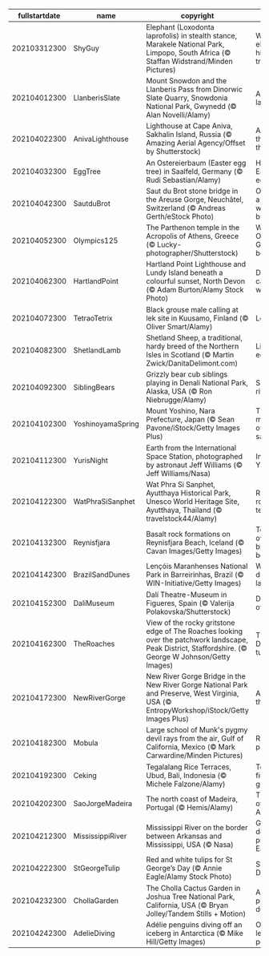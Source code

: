 |fullstartdate|name|copyright|title|image|
|--|--|--|--|--|
202103312300|ShyGuy|Elephant (Loxodonta laprofolis) in stealth stance, Marakele National Park, Limpopo, South Africa (© Staffan Widstrand/Minden Pictures)|Why do elephants hide in trees?|![](/en-GB/2021/04/202103312300ShyGuy.jpg)|
202104012300|LlanberisSlate|Mount Snowdon and the Llanberis Pass from Dinorwic Slate Quarry, Snowdonia National Park, Gwynedd (© Alan Novelli/Alamy)|A chiselled landscape|![](/en-GB/2021/04/202104012300LlanberisSlate.jpg)|
202104022300|AnivaLighthouse|Lighthouse at Cape Aniva, Sakhalin Island, Russia (© Amazing Aerial Agency/Offset by Shutterstock)|A light at the edge of the world|![](/en-GB/2021/04/202104022300AnivaLighthouse.jpg)|
202104032300|EggTree|An Ostereierbaum (Easter egg tree) in Saalfeld, Germany (© Rudi Sebastian/Alamy)|How many Easter eggs?|![](/en-GB/2021/04/202104032300EggTree.jpg)|
202104042300|SautduBrot|Saut du Brot stone bridge in the Areuse Gorge, Neuchâtel, Switzerland (© Andreas Gerth/eStock Photo)|Once upon a time there was a bridge…|![](/en-GB/2021/04/202104042300SautduBrot.jpg)|
202104052300|Olympics125|The Parthenon temple in the Acropolis of Athens, Greece (© Lucky-photographer/Shutterstock)|Where the Olympic Games began|![](/en-GB/2021/04/202104052300Olympics125.jpg)|
202104062300|HartlandPoint|Hartland Point Lighthouse and Lundy Island beneath a colourful sunset, North Devon (© Adam Burton/Alamy Stock Photo)|Deceptively calm waters|![](/en-GB/2021/04/202104062300HartlandPoint.jpg)|
202104072300|TetraoTetrix|Black grouse male calling at lek site in Kuusamo, Finland (© Oliver Smart/Alamy)|Look at me!|![](/en-GB/2021/04/202104072300TetraoTetrix.jpg)|
202104082300|ShetlandLamb|Shetland Sheep, a traditional, hardy breed of the Northern Isles in Scotland (© Martin Zwick/DanitaDelimont.com)|Life on the edge|![](/en-GB/2021/04/202104082300ShetlandLamb.jpg)|
202104092300|SiblingBears|Grizzly bear cub siblings playing in Denali National Park, Alaska, USA (© Ron Niebrugge/Alamy)|Sibling rivalry|![](/en-GB/2021/04/202104092300SiblingBears.jpg)|
202104102300|YoshinoyamaSpring|Mount Yoshino, Nara Prefecture, Japan (© Sean Pavone/iStock/Getty Images Plus)|The mountain of 30,000 sakura|![](/en-GB/2021/04/202104102300YoshinoyamaSpring.jpg)|
202104112300|YurisNight|Earth from the International Space Station, photographed by astronaut Jeff Williams (© Jeff Williams/Nasa)|In orbit for Yuri's Night|![](/en-GB/2021/04/202104112300YurisNight.jpg)|
202104122300|WatPhraSiSanphet|Wat Phra Si Sanphet, Ayutthaya Historical Park, Unesco World Heritage Site, Ayutthaya, Thailand (© travelstock44/Alamy)|Ruins of a royal temple|![](/en-GB/2021/04/202104122300WatPhraSiSanphet.jpg)|
202104132300|Reynisfjara|Basalt rock formations on Reynisfjara Beach, Iceland (© Cavan Images/Getty Images)|Towering over a black sand beach|![](/en-GB/2021/04/202104132300Reynisfjara.jpg)|
202104142300|BrazilSandDunes|Lençóis Maranhenses National Park in Barreirinhas, Brazil (© WIN-Initiative/Getty Images)|White dunes, blue lagoons|![](/en-GB/2021/04/202104142300BrazilSandDunes.jpg)|
202104152300|DaliMuseum|Dalí Theatre-Museum in Figueres, Spain (© Valerija Polakovska/Shutterstock)|Dreaming of Dalí|![](/en-GB/2021/04/202104152300DaliMuseum.jpg)|
202104162300|TheRoaches|View of the rocky gritstone edge of The Roaches looking over the patchwork landscape, Peak District, Staffordshire. (© George W Johnson/Getty Images)|The Peak District turns 70|![](/en-GB/2021/04/202104162300TheRoaches.jpg)|
202104172300|NewRiverGorge|New River Gorge Bridge in the New River Gorge National Park and Preserve, West Virginia, USA (© EntropyWorkshop/iStock/Getty Images Plus)|A river runs through it|![](/en-GB/2021/04/202104172300NewRiverGorge.jpg)|
202104182300|Mobula|Large school of Munk's pygmy devil rays from the air, Gulf of California, Mexico (© Mark Carwardine/Minden Pictures)|Rays on parade|![](/en-GB/2021/04/202104182300Mobula.jpg)|
202104192300|Ceking|Tegalalang Rice Terraces, Ubud, Bali, Indonesia (© Michele Falzone/Alamy)|Terraced fields of green|![](/en-GB/2021/04/202104192300Ceking.jpg)|
202104202300|SaoJorgeMadeira|The north coast of Madeira, Portugal (© Hemis/Alamy)|The Pearl of the Atlantic|![](/en-GB/2021/04/202104202300SaoJorgeMadeira.jpg)|
202104212300|MississippiRiver|Mississippi River on the border between Arkansas and Mississippi, USA (© Nasa)|Gazing down on planet Earth|![](/en-GB/2021/04/202104212300MississippiRiver.jpg)|
202104222300|StGeorgeTulip|Red and white tulips for St George’s Day (© Annie Eagle/Alamy Stock Photo)|St George’s Day|![](/en-GB/2021/04/202104222300StGeorgeTulip.jpg)|
202104232300|ChollaGarden|The Cholla Cactus Garden in Joshua Tree National Park, California, USA (© Bryan Jolley/Tandem Stills + Motion)|A garden of prickly delights|![](/en-GB/2021/04/202104232300ChollaGarden.jpg)|
202104242300|AdelieDiving|Adélie penguins diving off an iceberg in Antarctica (© Mike Hill/Getty Images)|One giant leap for penguins|![](/en-GB/2021/04/202104242300AdelieDiving.jpg)|
